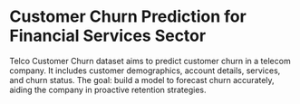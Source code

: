 # Customer Churn Prediction for Financial Services Sector
Telco Customer Churn dataset aims to predict customer churn in a telecom company. It includes customer demographics, account details, services, and churn status. The goal: build a model to forecast churn accurately, aiding the company in proactive retention strategies.
